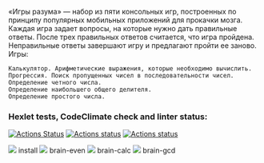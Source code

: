 
«Игры разума» — набор из пяти консольных игр, построенных по принципу популярных мобильных приложений для прокачки мозга. Каждая игра задает вопросы, на которые нужно дать правильные ответы. После трех правильных ответов считается, что игра пройдена. Неправильные ответы завершают игру и предлагают пройти ее заново. Игры:

    Калькулятор. Арифметические выражения, которые необходимо вычислить.
    Прогрессия. Поиск пропущенных чисел в последовательности чисел.
    Определение четного числа.
    Определение наибольшего общего делителя.
    Определение простого числа.

### Hexlet tests, CodeClimate check and linter status:
[![Actions Status](https://github.com/SvetlanaKatrach/frontend-project-lvl1/workflows/hexlet-check/badge.svg)](https://github.com/SvetlanaKatrach/frontend-project-lvl1/actions)
[![Actions status](https://api.codeclimate.com/v1/badges/a99a88d28ad37a79dbf6/maintainability)](https://codeclimate.com/github/SvetlanaKatrach/frontend-project-lvl1/maintainability)
[![Actions status](https://github.com/SvetlanaKatrach/frontend-project-lvl1/workflows/make-lint/badge.svg)](https://github.com/SvetlanaKatrach/frontend-project-lvl1/actions/)

<a href="https://asciinema.org/a/YAJQ5fCgP8USmcOwT0BEb1qbd" target="_blank"><img src="https://asciinema.org/a/YAJQ5fCgP8USmcOwT0BEb1qbd.svg" /></a> install 
<a href="https://asciinema.org/a/mMLUftQcuB0TydBsPw3bjIGLB" target="_blank"><img src="https://asciinema.org/a/mMLUftQcuB0TydBsPw3bjIGLB.svg" /></a> brain-even
<a href="https://asciinema.org/a/y1Jay4yUpi0EdINJ4ftat2dKC" target="_blank"><img src="https://asciinema.org/a/y1Jay4yUpi0EdINJ4ftat2dKC.svg" /></a> brain-calc
<a href="https://asciinema.org/a/SeZAGHsziblVcEoTgAQVH5Tjl" target="_blank"><img src="https://asciinema.org/a/SeZAGHsziblVcEoTgAQVH5Tjl.svg" /></a> brain-gcd